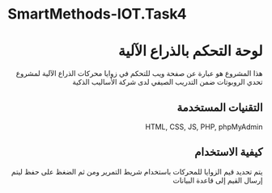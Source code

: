 # SmartMethods-IOT.Task4
<h1 dir='rtl' align='right'>لوحة التحكم بالذراع الآلية</h1>
<p dir='rtl' align='right'>
هذا المشروع هو عبارة عن صفحة ويب للتحكم في زوايا محركات الذراع الآلية
 لمشروع تحدي الروبوتات ضمن التدريب الصيفي لدى شركة الأساليب الذكية
 </p>
 <h2 dir='rtl' align='right'>التقنيات المستخدمة</h2>
 <p dir='rtl' align='right'>
HTML, 
CSS,
JS,
PHP,
phpMyAdmin
  </p>
<h2 dir='rtl' align='right'>كيفية الاستخدام</h2>
<p dir='rtl' align='right'>
  يتم تحديد قيم الزوايا للمحركات باستخدام شريط التمرير ومن ثم الضغظ على حفظ ليتم
    إرسال القيم إلى قاعدة البيانات 
   
  </p>

